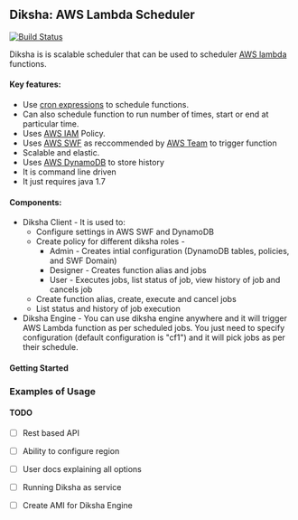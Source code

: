 ## Diksha:  AWS Lambda Scheduler

[![Build Status](https://travis-ci.org/milindparikh/diksha.png)](https://travis-ci.org/milindparikh/diksha)

Diksha is is scalable scheduler that can be used to scheduler [AWS lambda](https://aws.amazon.com/lambda/) functions.

#### Key features:
 * Use [cron expressions](https://en.wikipedia.org/wiki/Cron#CRON_expression) to schedule functions.
 * Can also schedule function to run number of times, start or end at particular time.
 * Uses [AWS IAM](https://aws.amazon.com/iam/) Policy.
 * Uses [AWS SWF](https://aws.amazon.com/swf/) as reccommended by [AWS Team](https://aws.amazon.com/about-aws/whats-new/2015/08/trigger-aws-lambda-functions-using-amazon-simple-workflow/) to trigger function
 * Scalable and elastic.
 * Uses [AWS DynamoDB](https://aws.amazon.com/dynamodb/) to store history
 * It is command line driven
 * It just requires java 1.7

#### Components:
 * Diksha Client - It is used to:
    * Configure settings in AWS SWF and DynamoDB
    * Create policy for different diksha roles  -
       * Admin - Creates intial configuration (DynamoDB tables, policies, and SWF Domain)
       * Designer - Creates function alias and jobs
       * User - Executes jobs, list status of job, view history of job and cancels job
     * Create function alias, create, execute and cancel jobs
     * List status and history of job execution
* Diksha Engine - You can use diksha engine anywhere and it will trigger AWS Lambda function as per scheduled jobs. You just need to specify configuration (default configuration is "cf1") and it will pick jobs as per their schedule.

####  Getting Started
### Examples of Usage




#### TODO
- [ ] Rest based API
- [ ] Ability to configure region
- [ ] User docs explaining all options
- [ ] Running Diksha as service
- [ ] Create AMI for Diksha Engine



